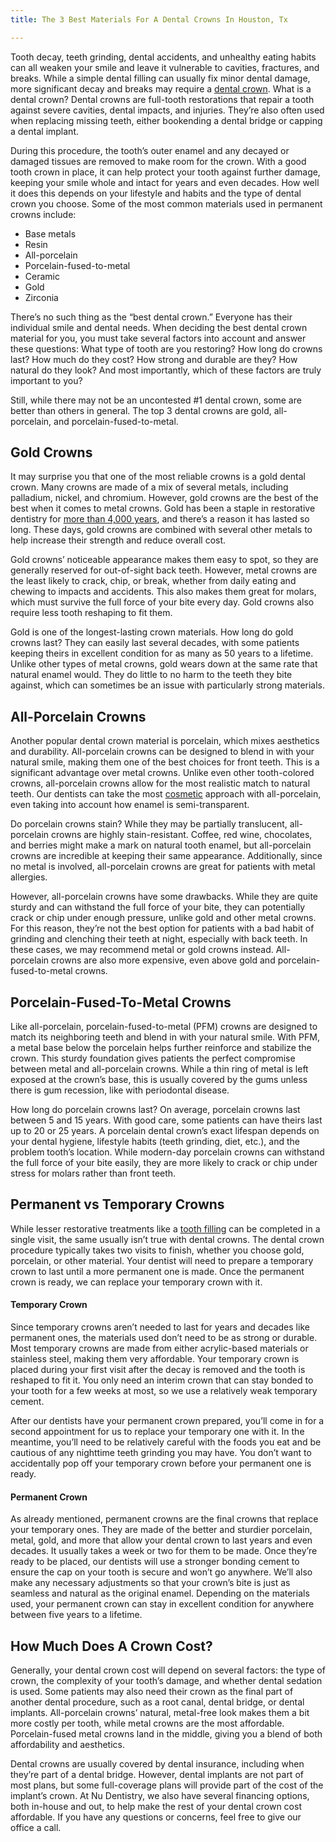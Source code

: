 ```yaml
---
title: The 3 Best Materials For A Dental Crowns In Houston, Tx

---
```

Tooth decay, teeth grinding, dental accidents, and unhealthy eating habits can all weaken your smile and leave it vulnerable to cavities, fractures, and breaks. While a simple dental filling can usually fix minor dental damage, more significant decay and breaks may require a [dental crown](https://www.nudentistry.com/houston-tx/restorative-dentistry/tooth-crown/). What is a dental crown? Dental crowns are full-tooth restorations that repair a tooth against severe cavities, dental impacts, and injuries. They’re also often used when replacing missing teeth, either bookending a dental bridge or capping a dental implant.

During this procedure, the tooth’s outer enamel and any decayed or damaged tissues are removed to make room for the crown. With a good tooth crown in place, it can help protect your tooth against further damage, keeping your smile whole and intact for years and even decades. How well it does this depends on your lifestyle and habits and the type of dental crown you choose. Some of the most common materials used in permanent crowns include:

* Base metals
* Resin
* All-porcelain
* Porcelain-fused-to-metal
* Ceramic
* Gold
* Zirconia

There’s no such thing as the “best dental crown.” Everyone has their individual smile and dental needs. When deciding the best dental crown material for you, you must take several factors into account and answer these questions: What type of tooth are you restoring? How long do crowns last? How much do they cost? How strong and durable are they? How natural do they look? And most importantly, which of these factors are truly important to you?

Still, while there may not be an uncontested #1 dental crown, some are better than others in general. The top 3 dental crowns are gold, all-porcelain, and porcelain-fused-to-metal.

## Gold Crowns

It may surprise you that one of the most reliable crowns is a gold dental crown. Many crowns are made of a mix of several metals, including palladium, nickel, and chromium. However, gold crowns are the best of the best when it comes to metal crowns. Gold has been a staple in restorative dentistry for [more than 4,000 years](https://www.colgate.com/en-us/oral-health/bridges-and-crowns/gold-tooth-crown-facts-and-history), and there’s a reason it has lasted so long. These days, gold crowns are combined with several other metals to help increase their strength and reduce overall cost.

Gold crowns’ noticeable appearance makes them easy to spot, so they are generally reserved for out-of-sight back teeth. However, metal crowns are the least likely to crack, chip, or break, whether from daily eating and chewing to impacts and accidents. This also makes them great for molars, which must survive the full force of your bite every day. Gold crowns also require less tooth reshaping to fit them.

Gold is one of the longest-lasting crown materials. How long do gold crowns last? They can easily last several decades, with some patients keeping theirs in excellent condition for as many as 50 years to a lifetime. Unlike other types of metal crowns, gold wears down at the same rate that natural enamel would. They do little to no harm to the teeth they bite against, which can sometimes be an issue with particularly strong materials.

## All-Porcelain Crowns

Another popular dental crown material is porcelain, which mixes aesthetics and durability. All-porcelain crowns can be designed to blend in with your natural smile, making them one of the best choices for front teeth. This is a significant advantage over metal crowns. Unlike even other tooth-colored crowns, all-porcelain crowns allow for the most realistic match to natural teeth. Our dentists can take the most [cosmetic](https://www.nudentistry.com/houston-tx/cosmetic-dentistry/aesthetic-dentistry/) approach with all-porcelain, even taking into account how enamel is semi-transparent.

Do porcelain crowns stain? While they may be partially translucent, all-porcelain crowns are highly stain-resistant. Coffee, red wine, chocolates, and berries might make a mark on natural tooth enamel, but all-porcelain crowns are incredible at keeping their same appearance. Additionally, since no metal is involved, all-porcelain crowns are great for patients with metal allergies.

However, all-porcelain crowns have some drawbacks. While they are quite sturdy and can withstand the full force of your bite, they can potentially crack or chip under enough pressure, unlike gold and other metal crowns. For this reason, they’re not the best option for patients with a bad habit of grinding and clenching their teeth at night, especially with back teeth. In these cases, we may recommend metal or gold crowns instead. All-porcelain crowns are also more expensive, even above gold and porcelain-fused-to-metal crowns.

## Porcelain-Fused-To-Metal Crowns

Like all-porcelain, porcelain-fused-to-metal (PFM) crowns are designed to match its neighboring teeth and blend in with your natural smile. With PFM, a metal base below the porcelain helps further reinforce and stabilize the crown. This sturdy foundation gives patients the perfect compromise between metal and all-porcelain crowns. While a thin ring of metal is left exposed at the crown’s base, this is usually covered by the gums unless there is gum recession, like with periodontal disease.

How long do porcelain crowns last? On average, porcelain crowns last between 5 and 15 years. With good care, some patients can have theirs last up to 20 or 25 years. A porcelain dental crown’s exact lifespan depends on your dental hygiene, lifestyle habits (teeth grinding, diet, etc.), and the problem tooth’s location. While modern-day porcelain crowns can withstand the full force of your bite easily, they are more likely to crack or chip under stress for molars rather than front teeth.

## Permanent vs Temporary Crowns

While lesser restorative treatments like a [tooth filling](https://www.nudentistry.com/houston-tx/restorative-dentistry/cavity-fillings/) can be completed in a single visit, the same usually isn’t true with dental crowns. The dental crown procedure typically takes two visits to finish, whether you choose gold, porcelain, or other material. Your dentist will need to prepare a temporary crown to last until a more permanent one is made. Once the permanent crown is ready, we can replace your temporary crown with it.

#### Temporary Crown

Since temporary crowns aren’t needed to last for years and decades like permanent ones, the materials used don’t need to be as strong or durable. Most temporary crowns are made from either acrylic-based materials or stainless steel, making them very affordable. Your temporary crown is placed during your first visit after the decay is removed and the tooth is reshaped to fit it. You only need an interim crown that can stay bonded to your tooth for a few weeks at most, so we use a relatively weak temporary cement.

After our dentists have your permanent crown prepared, you’ll come in for a second appointment for us to replace your temporary one with it. In the meantime, you’ll need to be relatively careful with the foods you eat and be cautious of any nighttime teeth grinding you may have. You don’t want to accidentally pop off your temporary crown before your permanent one is ready.

#### Permanent Crown

As already mentioned, permanent crowns are the final crowns that replace your temporary ones. They are made of the better and sturdier porcelain, metal, gold, and more that allow your dental crown to last years and even decades. It usually takes a week or two for them to be made. Once they’re ready to be placed, our dentists will use a stronger bonding cement to ensure the cap on your tooth is secure and won’t go anywhere. We’ll also make any necessary adjustments so that your crown’s bite is just as seamless and natural as the original enamel. Depending on the materials used, your permanent crown can stay in excellent condition for anywhere between five years to a lifetime.

## How Much Does A Crown Cost?

Generally, your dental crown cost will depend on several factors: the type of crown, the complexity of your tooth’s damage, and whether dental sedation is used. Some patients may also need their crown as the final part of another dental procedure, such as a root canal, dental bridge, or dental implants. All-porcelain crowns’ natural, metal-free look makes them a bit more costly per tooth, while metal crowns are the most affordable. Porcelain-fused metal crowns land in the middle, giving you a blend of both affordability and aesthetics.

Dental crowns are usually covered by dental insurance, including when they’re part of a dental bridge. However, dental implants are not part of most plans, but some full-coverage plans will provide part of the cost of the implant’s crown. At Nu Dentistry, we also have several financing options, both in-house and out, to help make the rest of your dental crown cost affordable. If you have any questions or concerns, feel free to give our office a call.
